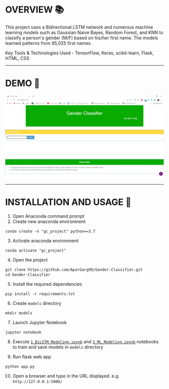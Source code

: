 # OVERVIEW 📚
This project uses a Bidirectional LSTM network and numerous machine learning models such as Gaussian Naive Bayes, Random Forest, and KNN to classify a person's gender (M/F) based on his/her first name. The models learned patterns from 95,025 first names.

Key Tools & Technologies Used - TensorFlow, Keras, scikit-learn, Flask, HTML, CSS

---

# DEMO 🎥
![](https://github.com/AparGarg99/Gender-Classifier/blob/main/demo.gif)

---

# INSTALLATION AND USAGE 🔌
1. Open Anaconda command prompt
2. Create new anaconda environment
```
conda create -n "gc_project" python==3.7
```
3. Activate anaconda environment
```
conda activate "gc_project"
```
4. Open the project
```
git clone https://github.com/AparGarg99/Gender-Classifier.git
cd Gender-Classifier
```
5. Install the required dependencies
```
pip install -r requirements.txt
```
6. Create `models` directory
```
mkdir models
```
7. Launch Jupyter Notebook
```
jupyter notebook
```
8. Execute [`1_BiLSTM_Modeling.ipynb`](https://github.com/AparGarg99/Gender-Classifier/blob/main/1_BiLSTM_Modeling.ipynb) and [`3_ML_Modeling.ipynb`](https://github.com/AparGarg99/Gender-Classifier/blob/main/3_ML_Modeling.ipynb) notebooks to train and save models in `models` directory

9. Run flask web app
```
python app.py
```
10. Open a browser and type in the URL displayed. e.g. `http://127.0.0.1:5000/`
